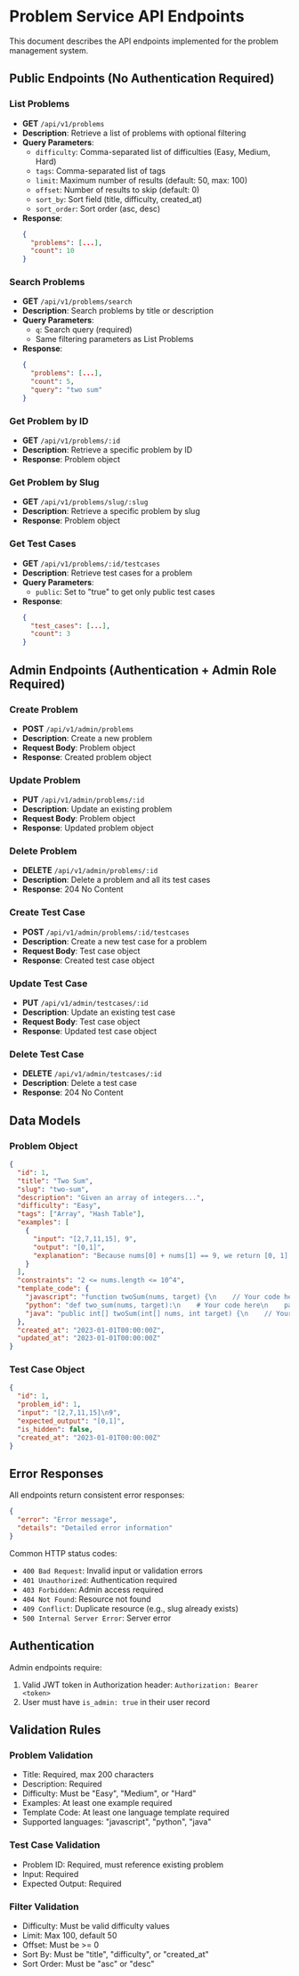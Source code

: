 # Problem Service API Endpoints

This document describes the API endpoints implemented for the problem management system.

## Public Endpoints (No Authentication Required)

### List Problems
- **GET** `/api/v1/problems`
- **Description**: Retrieve a list of problems with optional filtering
- **Query Parameters**:
  - `difficulty`: Comma-separated list of difficulties (Easy, Medium, Hard)
  - `tags`: Comma-separated list of tags
  - `limit`: Maximum number of results (default: 50, max: 100)
  - `offset`: Number of results to skip (default: 0)
  - `sort_by`: Sort field (title, difficulty, created_at)
  - `sort_order`: Sort order (asc, desc)
- **Response**: 
  ```json
  {
    "problems": [...],
    "count": 10
  }
  ```

### Search Problems
- **GET** `/api/v1/problems/search`
- **Description**: Search problems by title or description
- **Query Parameters**:
  - `q`: Search query (required)
  - Same filtering parameters as List Problems
- **Response**:
  ```json
  {
    "problems": [...],
    "count": 5,
    "query": "two sum"
  }
  ```

### Get Problem by ID
- **GET** `/api/v1/problems/:id`
- **Description**: Retrieve a specific problem by ID
- **Response**: Problem object

### Get Problem by Slug
- **GET** `/api/v1/problems/slug/:slug`
- **Description**: Retrieve a specific problem by slug
- **Response**: Problem object

### Get Test Cases
- **GET** `/api/v1/problems/:id/testcases`
- **Description**: Retrieve test cases for a problem
- **Query Parameters**:
  - `public`: Set to "true" to get only public test cases
- **Response**:
  ```json
  {
    "test_cases": [...],
    "count": 3
  }
  ```

## Admin Endpoints (Authentication + Admin Role Required)

### Create Problem
- **POST** `/api/v1/admin/problems`
- **Description**: Create a new problem
- **Request Body**: Problem object
- **Response**: Created problem object

### Update Problem
- **PUT** `/api/v1/admin/problems/:id`
- **Description**: Update an existing problem
- **Request Body**: Problem object
- **Response**: Updated problem object

### Delete Problem
- **DELETE** `/api/v1/admin/problems/:id`
- **Description**: Delete a problem and all its test cases
- **Response**: 204 No Content

### Create Test Case
- **POST** `/api/v1/admin/problems/:id/testcases`
- **Description**: Create a new test case for a problem
- **Request Body**: Test case object
- **Response**: Created test case object

### Update Test Case
- **PUT** `/api/v1/admin/testcases/:id`
- **Description**: Update an existing test case
- **Request Body**: Test case object
- **Response**: Updated test case object

### Delete Test Case
- **DELETE** `/api/v1/admin/testcases/:id`
- **Description**: Delete a test case
- **Response**: 204 No Content

## Data Models

### Problem Object
```json
{
  "id": 1,
  "title": "Two Sum",
  "slug": "two-sum",
  "description": "Given an array of integers...",
  "difficulty": "Easy",
  "tags": ["Array", "Hash Table"],
  "examples": [
    {
      "input": "[2,7,11,15], 9",
      "output": "[0,1]",
      "explanation": "Because nums[0] + nums[1] == 9, we return [0, 1]."
    }
  ],
  "constraints": "2 <= nums.length <= 10^4",
  "template_code": {
    "javascript": "function twoSum(nums, target) {\n    // Your code here\n}",
    "python": "def two_sum(nums, target):\n    # Your code here\n    pass",
    "java": "public int[] twoSum(int[] nums, int target) {\n    // Your code here\n}"
  },
  "created_at": "2023-01-01T00:00:00Z",
  "updated_at": "2023-01-01T00:00:00Z"
}
```

### Test Case Object
```json
{
  "id": 1,
  "problem_id": 1,
  "input": "[2,7,11,15]\n9",
  "expected_output": "[0,1]",
  "is_hidden": false,
  "created_at": "2023-01-01T00:00:00Z"
}
```

## Error Responses

All endpoints return consistent error responses:

```json
{
  "error": "Error message",
  "details": "Detailed error information"
}
```

Common HTTP status codes:
- `400 Bad Request`: Invalid input or validation errors
- `401 Unauthorized`: Authentication required
- `403 Forbidden`: Admin access required
- `404 Not Found`: Resource not found
- `409 Conflict`: Duplicate resource (e.g., slug already exists)
- `500 Internal Server Error`: Server error

## Authentication

Admin endpoints require:
1. Valid JWT token in Authorization header: `Authorization: Bearer <token>`
2. User must have `is_admin: true` in their user record

## Validation Rules

### Problem Validation
- Title: Required, max 200 characters
- Description: Required
- Difficulty: Must be "Easy", "Medium", or "Hard"
- Examples: At least one example required
- Template Code: At least one language template required
- Supported languages: "javascript", "python", "java"

### Test Case Validation
- Problem ID: Required, must reference existing problem
- Input: Required
- Expected Output: Required

### Filter Validation
- Difficulty: Must be valid difficulty values
- Limit: Max 100, default 50
- Offset: Must be >= 0
- Sort By: Must be "title", "difficulty", or "created_at"
- Sort Order: Must be "asc" or "desc"